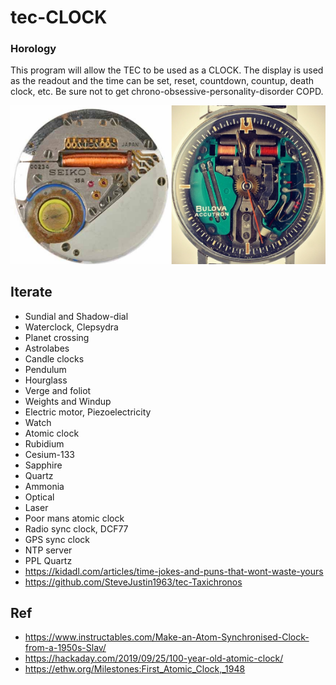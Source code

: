 # tec-CLOCK

### Horology

This program will allow the TEC to be used as a CLOCK. The display is used as the readout and the time can be set, reset, countdown, countup, death clock, etc.
Be sure not to get chrono-obsessive-personality-disorder COPD.

![](https://github.com/SteveJustin1963/tec-CLOCK/blob/master/pics/111.png)


## Iterate
 - Sundial and Shadow-dial
 - Waterclock, Clepsydra 
 - Planet crossing
 - Astrolabes
 - Candle clocks
 - Pendulum
 - Hourglass
 - Verge and foliot
 - Weights and Windup 
 - Electric motor, Piezoelectricity 
 - Watch
 - Atomic clock
 - Rubidium
 - Cesium-133   
 - Sapphire
 - Quartz
 - Ammonia
 - Optical
 - Laser
 - Poor mans atomic clock
 - Radio sync clock, DCF77 
 - GPS sync clock
 - NTP server
 - PPL Quartz
 - https://kidadl.com/articles/time-jokes-and-puns-that-wont-waste-yours
 - https://github.com/SteveJustin1963/tec-Taxichronos
 
## Ref
- https://www.instructables.com/Make-an-Atom-Synchronised-Clock-from-a-1950s-Slav/
- https://hackaday.com/2019/09/25/100-year-old-atomic-clock/
- https://ethw.org/Milestones:First_Atomic_Clock,_1948



